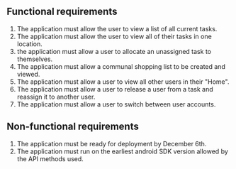 ## Functional requirements
1. The application must allow the user to view a list of all current tasks.
1. The application must allow the user to view all of their tasks in one location.
1. the application must allow a user to allocate an unassigned task to themselves.
1. The application must allow a communal shopping list to be created and viewed.
1. The application must allow a user to view all other users in their "Home".
1. The application must allow a user to release a user from a task and reassign it to another user.
1. The application must allow a user to switch between user accounts.

## Non-functional requirements
1. The application must be ready for deployment by December 6th.
1. The application must run on the earliest android SDK version allowed by the API methods used.